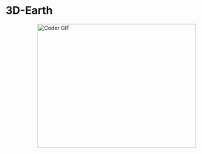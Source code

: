 # 3D-Earth

<img align="right" src="https://github.com/SortedCoding/3D-Earth/blob/main/3DEarth.gif" alt="Coder GIF" width="420" height="330">
